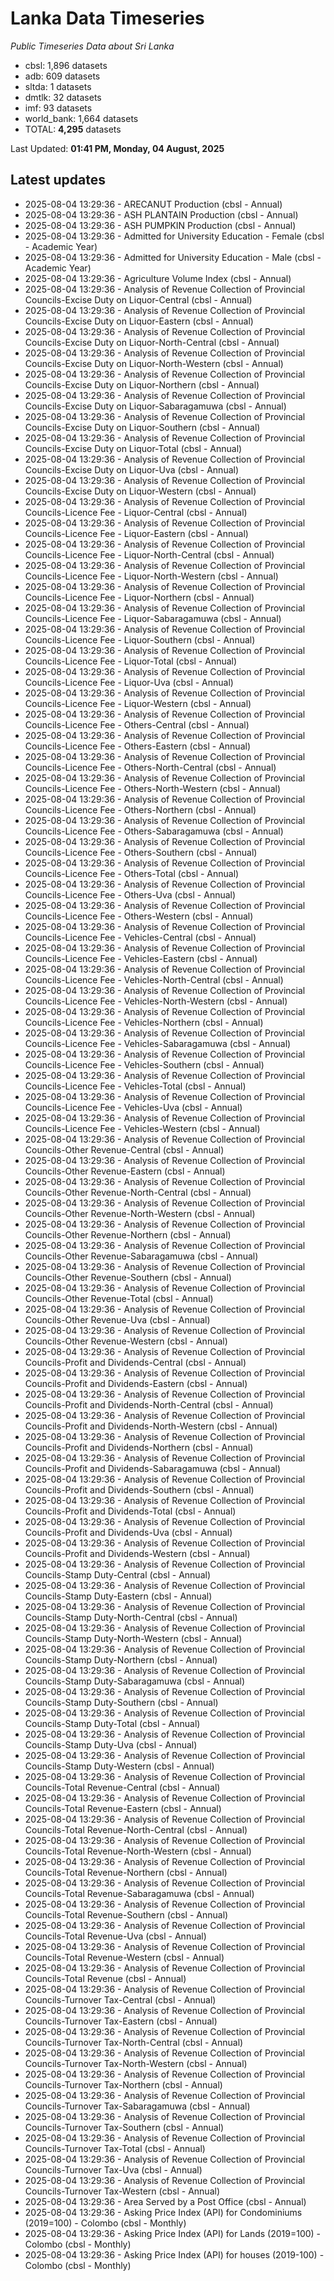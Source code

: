 # Lanka Data Timeseries
*Public Timeseries Data about Sri Lanka*

* cbsl: 1,896 datasets
* adb: 609 datasets
* sltda: 1 datasets
* dmtlk: 32 datasets
* imf: 93 datasets
* world_bank: 1,664 datasets
* TOTAL: **4,295** datasets

Last Updated: **01:41 PM, Monday, 04 August, 2025**

## Latest updates

* 2025-08-04 13:29:36 - ARECANUT Production (cbsl - Annual)
* 2025-08-04 13:29:36 - ASH PLANTAIN Production (cbsl - Annual)
* 2025-08-04 13:29:36 - ASH PUMPKIN Production (cbsl - Annual)
* 2025-08-04 13:29:36 - Admitted for University Education - Female (cbsl - Academic Year)
* 2025-08-04 13:29:36 - Admitted for University Education - Male (cbsl - Academic Year)
* 2025-08-04 13:29:36 - Agriculture Volume Index (cbsl - Annual)
* 2025-08-04 13:29:36 - Analysis of Revenue Collection of Provincial Councils-Excise Duty on Liquor-Central (cbsl - Annual)
* 2025-08-04 13:29:36 - Analysis of Revenue Collection of Provincial Councils-Excise Duty on Liquor-Eastern (cbsl - Annual)
* 2025-08-04 13:29:36 - Analysis of Revenue Collection of Provincial Councils-Excise Duty on Liquor-North-Central (cbsl - Annual)
* 2025-08-04 13:29:36 - Analysis of Revenue Collection of Provincial Councils-Excise Duty on Liquor-North-Western (cbsl - Annual)
* 2025-08-04 13:29:36 - Analysis of Revenue Collection of Provincial Councils-Excise Duty on Liquor-Northern (cbsl - Annual)
* 2025-08-04 13:29:36 - Analysis of Revenue Collection of Provincial Councils-Excise Duty on Liquor-Sabaragamuwa (cbsl - Annual)
* 2025-08-04 13:29:36 - Analysis of Revenue Collection of Provincial Councils-Excise Duty on Liquor-Southern (cbsl - Annual)
* 2025-08-04 13:29:36 - Analysis of Revenue Collection of Provincial Councils-Excise Duty on Liquor-Total (cbsl - Annual)
* 2025-08-04 13:29:36 - Analysis of Revenue Collection of Provincial Councils-Excise Duty on Liquor-Uva (cbsl - Annual)
* 2025-08-04 13:29:36 - Analysis of Revenue Collection of Provincial Councils-Excise Duty on Liquor-Western (cbsl - Annual)
* 2025-08-04 13:29:36 - Analysis of Revenue Collection of Provincial Councils-Licence Fee - Liquor-Central (cbsl - Annual)
* 2025-08-04 13:29:36 - Analysis of Revenue Collection of Provincial Councils-Licence Fee - Liquor-Eastern (cbsl - Annual)
* 2025-08-04 13:29:36 - Analysis of Revenue Collection of Provincial Councils-Licence Fee - Liquor-North-Central (cbsl - Annual)
* 2025-08-04 13:29:36 - Analysis of Revenue Collection of Provincial Councils-Licence Fee - Liquor-North-Western (cbsl - Annual)
* 2025-08-04 13:29:36 - Analysis of Revenue Collection of Provincial Councils-Licence Fee - Liquor-Northern (cbsl - Annual)
* 2025-08-04 13:29:36 - Analysis of Revenue Collection of Provincial Councils-Licence Fee - Liquor-Sabaragamuwa (cbsl - Annual)
* 2025-08-04 13:29:36 - Analysis of Revenue Collection of Provincial Councils-Licence Fee - Liquor-Southern (cbsl - Annual)
* 2025-08-04 13:29:36 - Analysis of Revenue Collection of Provincial Councils-Licence Fee - Liquor-Total (cbsl - Annual)
* 2025-08-04 13:29:36 - Analysis of Revenue Collection of Provincial Councils-Licence Fee - Liquor-Uva (cbsl - Annual)
* 2025-08-04 13:29:36 - Analysis of Revenue Collection of Provincial Councils-Licence Fee - Liquor-Western (cbsl - Annual)
* 2025-08-04 13:29:36 - Analysis of Revenue Collection of Provincial Councils-Licence Fee - Others-Central (cbsl - Annual)
* 2025-08-04 13:29:36 - Analysis of Revenue Collection of Provincial Councils-Licence Fee - Others-Eastern (cbsl - Annual)
* 2025-08-04 13:29:36 - Analysis of Revenue Collection of Provincial Councils-Licence Fee - Others-North-Central (cbsl - Annual)
* 2025-08-04 13:29:36 - Analysis of Revenue Collection of Provincial Councils-Licence Fee - Others-North-Western (cbsl - Annual)
* 2025-08-04 13:29:36 - Analysis of Revenue Collection of Provincial Councils-Licence Fee - Others-Northern (cbsl - Annual)
* 2025-08-04 13:29:36 - Analysis of Revenue Collection of Provincial Councils-Licence Fee - Others-Sabaragamuwa (cbsl - Annual)
* 2025-08-04 13:29:36 - Analysis of Revenue Collection of Provincial Councils-Licence Fee - Others-Southern (cbsl - Annual)
* 2025-08-04 13:29:36 - Analysis of Revenue Collection of Provincial Councils-Licence Fee - Others-Total (cbsl - Annual)
* 2025-08-04 13:29:36 - Analysis of Revenue Collection of Provincial Councils-Licence Fee - Others-Uva (cbsl - Annual)
* 2025-08-04 13:29:36 - Analysis of Revenue Collection of Provincial Councils-Licence Fee - Others-Western (cbsl - Annual)
* 2025-08-04 13:29:36 - Analysis of Revenue Collection of Provincial Councils-Licence Fee - Vehicles-Central (cbsl - Annual)
* 2025-08-04 13:29:36 - Analysis of Revenue Collection of Provincial Councils-Licence Fee - Vehicles-Eastern (cbsl - Annual)
* 2025-08-04 13:29:36 - Analysis of Revenue Collection of Provincial Councils-Licence Fee - Vehicles-North-Central (cbsl - Annual)
* 2025-08-04 13:29:36 - Analysis of Revenue Collection of Provincial Councils-Licence Fee - Vehicles-North-Western (cbsl - Annual)
* 2025-08-04 13:29:36 - Analysis of Revenue Collection of Provincial Councils-Licence Fee - Vehicles-Northern (cbsl - Annual)
* 2025-08-04 13:29:36 - Analysis of Revenue Collection of Provincial Councils-Licence Fee - Vehicles-Sabaragamuwa (cbsl - Annual)
* 2025-08-04 13:29:36 - Analysis of Revenue Collection of Provincial Councils-Licence Fee - Vehicles-Southern (cbsl - Annual)
* 2025-08-04 13:29:36 - Analysis of Revenue Collection of Provincial Councils-Licence Fee - Vehicles-Total (cbsl - Annual)
* 2025-08-04 13:29:36 - Analysis of Revenue Collection of Provincial Councils-Licence Fee - Vehicles-Uva (cbsl - Annual)
* 2025-08-04 13:29:36 - Analysis of Revenue Collection of Provincial Councils-Licence Fee - Vehicles-Western (cbsl - Annual)
* 2025-08-04 13:29:36 - Analysis of Revenue Collection of Provincial Councils-Other Revenue-Central (cbsl - Annual)
* 2025-08-04 13:29:36 - Analysis of Revenue Collection of Provincial Councils-Other Revenue-Eastern (cbsl - Annual)
* 2025-08-04 13:29:36 - Analysis of Revenue Collection of Provincial Councils-Other Revenue-North-Central (cbsl - Annual)
* 2025-08-04 13:29:36 - Analysis of Revenue Collection of Provincial Councils-Other Revenue-North-Western (cbsl - Annual)
* 2025-08-04 13:29:36 - Analysis of Revenue Collection of Provincial Councils-Other Revenue-Northern (cbsl - Annual)
* 2025-08-04 13:29:36 - Analysis of Revenue Collection of Provincial Councils-Other Revenue-Sabaragamuwa (cbsl - Annual)
* 2025-08-04 13:29:36 - Analysis of Revenue Collection of Provincial Councils-Other Revenue-Southern (cbsl - Annual)
* 2025-08-04 13:29:36 - Analysis of Revenue Collection of Provincial Councils-Other Revenue-Total (cbsl - Annual)
* 2025-08-04 13:29:36 - Analysis of Revenue Collection of Provincial Councils-Other Revenue-Uva (cbsl - Annual)
* 2025-08-04 13:29:36 - Analysis of Revenue Collection of Provincial Councils-Other Revenue-Western (cbsl - Annual)
* 2025-08-04 13:29:36 - Analysis of Revenue Collection of Provincial Councils-Profit and Dividends-Central (cbsl - Annual)
* 2025-08-04 13:29:36 - Analysis of Revenue Collection of Provincial Councils-Profit and Dividends-Eastern (cbsl - Annual)
* 2025-08-04 13:29:36 - Analysis of Revenue Collection of Provincial Councils-Profit and Dividends-North-Central (cbsl - Annual)
* 2025-08-04 13:29:36 - Analysis of Revenue Collection of Provincial Councils-Profit and Dividends-North-Western (cbsl - Annual)
* 2025-08-04 13:29:36 - Analysis of Revenue Collection of Provincial Councils-Profit and Dividends-Northern (cbsl - Annual)
* 2025-08-04 13:29:36 - Analysis of Revenue Collection of Provincial Councils-Profit and Dividends-Sabaragamuwa (cbsl - Annual)
* 2025-08-04 13:29:36 - Analysis of Revenue Collection of Provincial Councils-Profit and Dividends-Southern (cbsl - Annual)
* 2025-08-04 13:29:36 - Analysis of Revenue Collection of Provincial Councils-Profit and Dividends-Total (cbsl - Annual)
* 2025-08-04 13:29:36 - Analysis of Revenue Collection of Provincial Councils-Profit and Dividends-Uva (cbsl - Annual)
* 2025-08-04 13:29:36 - Analysis of Revenue Collection of Provincial Councils-Profit and Dividends-Western (cbsl - Annual)
* 2025-08-04 13:29:36 - Analysis of Revenue Collection of Provincial Councils-Stamp Duty-Central (cbsl - Annual)
* 2025-08-04 13:29:36 - Analysis of Revenue Collection of Provincial Councils-Stamp Duty-Eastern (cbsl - Annual)
* 2025-08-04 13:29:36 - Analysis of Revenue Collection of Provincial Councils-Stamp Duty-North-Central (cbsl - Annual)
* 2025-08-04 13:29:36 - Analysis of Revenue Collection of Provincial Councils-Stamp Duty-North-Western (cbsl - Annual)
* 2025-08-04 13:29:36 - Analysis of Revenue Collection of Provincial Councils-Stamp Duty-Northern (cbsl - Annual)
* 2025-08-04 13:29:36 - Analysis of Revenue Collection of Provincial Councils-Stamp Duty-Sabaragamuwa (cbsl - Annual)
* 2025-08-04 13:29:36 - Analysis of Revenue Collection of Provincial Councils-Stamp Duty-Southern (cbsl - Annual)
* 2025-08-04 13:29:36 - Analysis of Revenue Collection of Provincial Councils-Stamp Duty-Total (cbsl - Annual)
* 2025-08-04 13:29:36 - Analysis of Revenue Collection of Provincial Councils-Stamp Duty-Uva (cbsl - Annual)
* 2025-08-04 13:29:36 - Analysis of Revenue Collection of Provincial Councils-Stamp Duty-Western (cbsl - Annual)
* 2025-08-04 13:29:36 - Analysis of Revenue Collection of Provincial Councils-Total Revenue-Central (cbsl - Annual)
* 2025-08-04 13:29:36 - Analysis of Revenue Collection of Provincial Councils-Total Revenue-Eastern (cbsl - Annual)
* 2025-08-04 13:29:36 - Analysis of Revenue Collection of Provincial Councils-Total Revenue-North-Central (cbsl - Annual)
* 2025-08-04 13:29:36 - Analysis of Revenue Collection of Provincial Councils-Total Revenue-North-Western (cbsl - Annual)
* 2025-08-04 13:29:36 - Analysis of Revenue Collection of Provincial Councils-Total Revenue-Northern (cbsl - Annual)
* 2025-08-04 13:29:36 - Analysis of Revenue Collection of Provincial Councils-Total Revenue-Sabaragamuwa (cbsl - Annual)
* 2025-08-04 13:29:36 - Analysis of Revenue Collection of Provincial Councils-Total Revenue-Southern (cbsl - Annual)
* 2025-08-04 13:29:36 - Analysis of Revenue Collection of Provincial Councils-Total Revenue-Uva (cbsl - Annual)
* 2025-08-04 13:29:36 - Analysis of Revenue Collection of Provincial Councils-Total Revenue-Western (cbsl - Annual)
* 2025-08-04 13:29:36 - Analysis of Revenue Collection of Provincial Councils-Total Revenue (cbsl - Annual)
* 2025-08-04 13:29:36 - Analysis of Revenue Collection of Provincial Councils-Turnover Tax-Central (cbsl - Annual)
* 2025-08-04 13:29:36 - Analysis of Revenue Collection of Provincial Councils-Turnover Tax-Eastern (cbsl - Annual)
* 2025-08-04 13:29:36 - Analysis of Revenue Collection of Provincial Councils-Turnover Tax-North-Central (cbsl - Annual)
* 2025-08-04 13:29:36 - Analysis of Revenue Collection of Provincial Councils-Turnover Tax-North-Western (cbsl - Annual)
* 2025-08-04 13:29:36 - Analysis of Revenue Collection of Provincial Councils-Turnover Tax-Northern (cbsl - Annual)
* 2025-08-04 13:29:36 - Analysis of Revenue Collection of Provincial Councils-Turnover Tax-Sabaragamuwa (cbsl - Annual)
* 2025-08-04 13:29:36 - Analysis of Revenue Collection of Provincial Councils-Turnover Tax-Southern (cbsl - Annual)
* 2025-08-04 13:29:36 - Analysis of Revenue Collection of Provincial Councils-Turnover Tax-Total (cbsl - Annual)
* 2025-08-04 13:29:36 - Analysis of Revenue Collection of Provincial Councils-Turnover Tax-Uva (cbsl - Annual)
* 2025-08-04 13:29:36 - Analysis of Revenue Collection of Provincial Councils-Turnover Tax-Western (cbsl - Annual)
* 2025-08-04 13:29:36 - Area Served by a Post Office (cbsl - Annual)
* 2025-08-04 13:29:36 - Asking Price Index (API) for Condominiums (2019=100) - Colombo (cbsl - Monthly)
* 2025-08-04 13:29:36 - Asking Price Index (API) for Lands (2019=100) - Colombo (cbsl - Monthly)
* 2025-08-04 13:29:36 - Asking Price Index (API) for houses (2019-100) - Colombo (cbsl - Monthly)